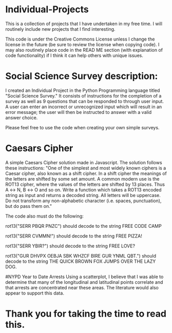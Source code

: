 # Individual-Projects
This is a collection of projects that I have undertaken in my free time. I will routinely include new projects that I find interesting.

This code is under the Creative Commons License unless I change the license in the future (be sure to review the license when copying code). I may also routinely
place code in the READ ME section (with explanation of code functionality) if I think it can help others with unique issues.

# Social Science Survey description:

I created an Individual Project in the Python Programming language titled "Social Science Survey." It consists of instructions for the completion of a survey as well as 9 questions that can be responded to through user input. A user can enter an incorrect or unrecognized input which will result in an error message; 
the user will then be instructed to answer with a valid answer choice. 

Please feel free to use the code when creating your own simple surveys.

# Caesars Cipher

A simple Caesars Cipher solution made in Javascript. The solution follows these instructions:
"One of the simplest and most widely known ciphers is a Caesar cipher, also known as a shift cipher. In a shift cipher the meanings of the letters are shifted by some set amount. A common modern use is the ROT13 cipher, where the values of the letters are shifted by 13 places. Thus A ↔ N, B ↔ O and so on. Write a function which takes a ROT13 encoded string as input and returns a decoded string. All letters will be uppercase. Do not transform any non-alphabetic character (i.e. spaces, punctuation), but do pass them on."

The code also must do the following:

rot13("SERR PBQR PNZC") should decode to the string FREE CODE CAMP

rot13("SERR CVMMN!") should decode to the string FREE PIZZA!

rot13("SERR YBIR?") should decode to the string FREE LOVE?

rot13("GUR DHVPX OEBJA SBK WHZCF BIRE GUR YNML QBT.") should decode to the string THE QUICK BROWN FOX JUMPS OVER THE LAZY DOG.

#NYPD Year to Date Arrests
Using a scatterplot, I believe that I was able to determine that many of the longitudinal and latitudinal points correlate and that arrests are concentrated near these areas. The literature would also appear to support this data.

# Thank you for taking the time to read this.
